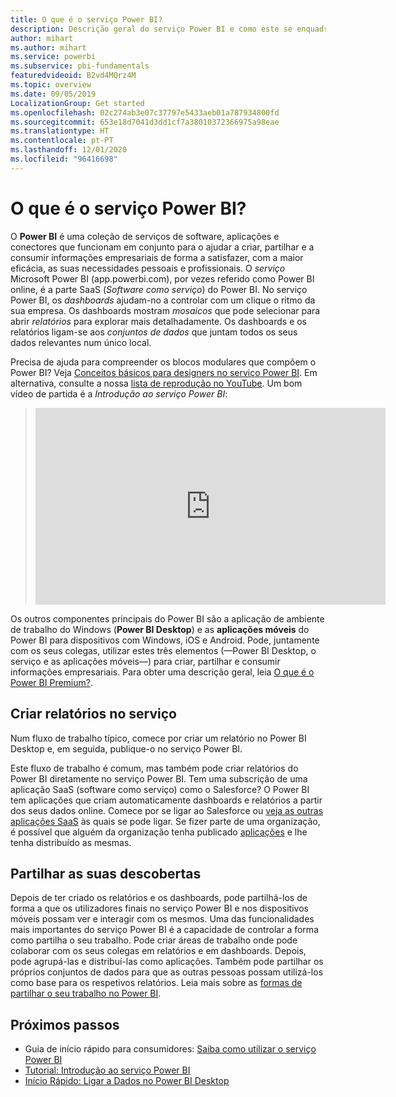 ```yaml
---
title: O que é o serviço Power BI?
description: Descrição geral do serviço Power BI e como este se enquadra com as outras partes do Power BI.
author: mihart
ms.author: mihart
ms.service: powerbi
ms.subservice: pbi-fundamentals
featuredvideoid: B2vd4MQrz4M
ms.topic: overview
ms.date: 09/05/2019
LocalizationGroup: Get started
ms.openlocfilehash: 02c274ab3e07c37797e5433aeb01a787934800fd
ms.sourcegitcommit: 653e18d7041d3dd1cf7a38010372366975a98eae
ms.translationtype: HT
ms.contentlocale: pt-PT
ms.lasthandoff: 12/01/2020
ms.locfileid: "96416698"
---
```

# <a name="what-is-the-power-bi-service"></a>O que é o serviço Power BI?
O **Power BI** é uma coleção de serviços de software, aplicações e conectores que funcionam em conjunto para o ajudar a criar, partilhar e a consumir informações empresariais de forma a satisfazer, com a maior eficácia, as suas necessidades pessoais e profissionais. O *serviço* Microsoft Power BI (app.powerbi.com), por vezes referido como Power BI online, é a parte SaaS (*Software como serviço*) do Power BI. No serviço Power BI, os *dashboards* ajudam-no a controlar com um clique o ritmo da sua empresa. Os dashboards mostram *mosaicos* que pode selecionar para abrir *relatórios* para explorar mais detalhadamente. Os dashboards e os relatórios ligam-se aos *conjuntos de dados* que juntam todos os seus dados relevantes num único local. 

Precisa de ajuda para compreender os blocos modulares que compõem o Power BI? Veja [Conceitos básicos para designers no serviço Power BI](service-basic-concepts.md). Em alternativa, consulte a nossa [lista de reprodução no YouTube](https://www.youtube.com/playlist?list=PL1N57mwBHtN0JFoKSR0n-tBkUJHeMP2cP). Um bom vídeo de partida é a *Introdução ao serviço Power BI*:

> 
> <iframe width="560" height="315" src="https://www.youtube.com/embed/B2vd4MQrz4M" frameborder="0" allowfullscreen></iframe>
> 

Os outros componentes principais do Power BI são a aplicação de ambiente de trabalho do Windows (**Power BI Desktop**) e as **aplicações móveis** do Power BI para dispositivos com Windows, iOS e Android. Pode, juntamente com os seus colegas, utilizar estes três elementos (&mdash;Power BI Desktop, o serviço e as aplicações móveis&mdash;) para criar, partilhar e consumir informações empresariais. Para obter uma descrição geral, leia [O que é o Power BI Premium?](power-bi-overview.md).

## <a name="creating-reports-in-the-service"></a>Criar relatórios no serviço
Num fluxo de trabalho típico, comece por criar um relatório no Power BI Desktop e, em seguida, publique-o no serviço Power BI.  

Este fluxo de trabalho é comum, mas também pode criar relatórios do Power BI diretamente no serviço Power BI. Tem uma subscrição de uma aplicação SaaS (software como serviço) como o Salesforce? O Power BI tem aplicações que criam automaticamente dashboards e relatórios a partir dos seus dados online. Comece por se ligar ao Salesforce ou [veja as outras aplicações SaaS](../connect-data/service-get-data.md) às quais se pode ligar. Se fizer parte de uma organização, é possível que alguém da organização tenha publicado [aplicações](../collaborate-share/service-create-distribute-apps.md) e lhe tenha distribuído as mesmas.

## <a name="sharing-your-findings"></a>Partilhar as suas descobertas 

Depois de ter criado os relatórios e os dashboards, pode partilhá-los de forma a que os utilizadores finais no serviço Power BI e nos dispositivos móveis possam ver e interagir com os mesmos. Uma das funcionalidades mais importantes do serviço Power BI é a capacidade de controlar a forma como partilha o seu trabalho. Pode criar áreas de trabalho onde pode colaborar com os seus colegas em relatórios e em dashboards. Depois, pode agrupá-las e distribuí-las como aplicações. Também pode partilhar os próprios conjuntos de dados para que as outras pessoas possam utilizá-los como base para os respetivos relatórios. Leia mais sobre as [formas de partilhar o seu trabalho no Power BI](../collaborate-share/service-how-to-collaborate-distribute-dashboards-reports.md).

## <a name="next-steps"></a>Próximos passos
- Guia de início rápido para consumidores: [Saiba como utilizar o serviço Power BI](../consumer/end-user-experience.md)   
- [Tutorial: Introdução ao serviço Power BI](service-get-started.md)
- [Início Rápido: Ligar a Dados no Power BI Desktop](../connect-data/desktop-quickstart-connect-to-data.md)
